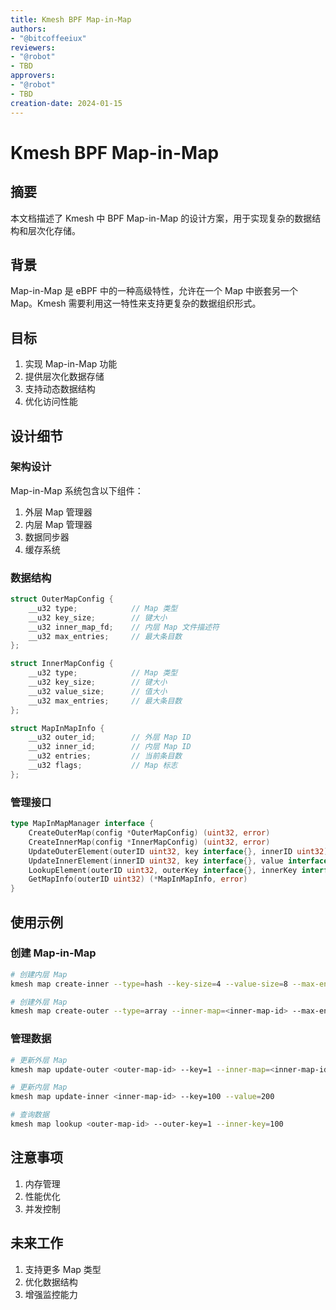 ```yaml
---
title: Kmesh BPF Map-in-Map
authors:
- "@bitcoffeeiux"
reviewers:
- "@robot"
- TBD
approvers:
- "@robot"
- TBD
creation-date: 2024-01-15
---
```


# Kmesh BPF Map-in-Map

## 摘要

本文档描述了 Kmesh 中 BPF Map-in-Map 的设计方案，用于实现复杂的数据结构和层次化存储。

## 背景

Map-in-Map 是 eBPF 中的一种高级特性，允许在一个 Map 中嵌套另一个 Map。Kmesh 需要利用这一特性来支持更复杂的数据组织形式。

## 目标

1. 实现 Map-in-Map 功能
2. 提供层次化数据存储
3. 支持动态数据结构
4. 优化访问性能

## 设计细节

### 架构设计

Map-in-Map 系统包含以下组件：

1. 外层 Map 管理器
2. 内层 Map 管理器
3. 数据同步器
4. 缓存系统

### 数据结构

```c
struct OuterMapConfig {
    __u32 type;            // Map 类型
    __u32 key_size;        // 键大小
    __u32 inner_map_fd;    // 内层 Map 文件描述符
    __u32 max_entries;     // 最大条目数
};

struct InnerMapConfig {
    __u32 type;            // Map 类型
    __u32 key_size;        // 键大小
    __u32 value_size;      // 值大小
    __u32 max_entries;     // 最大条目数
};

struct MapInMapInfo {
    __u32 outer_id;        // 外层 Map ID
    __u32 inner_id;        // 内层 Map ID
    __u32 entries;         // 当前条目数
    __u32 flags;           // Map 标志
};
```

### 管理接口

```go
type MapInMapManager interface {
    CreateOuterMap(config *OuterMapConfig) (uint32, error)
    CreateInnerMap(config *InnerMapConfig) (uint32, error)
    UpdateOuterElement(outerID uint32, key interface{}, innerID uint32) error
    UpdateInnerElement(innerID uint32, key interface{}, value interface{}) error
    LookupElement(outerID uint32, outerKey interface{}, innerKey interface{}) (interface{}, error)
    GetMapInfo(outerID uint32) (*MapInMapInfo, error)
}
```

## 使用示例

### 创建 Map-in-Map

```bash
# 创建内层 Map
kmesh map create-inner --type=hash --key-size=4 --value-size=8 --max-entries=1000

# 创建外层 Map
kmesh map create-outer --type=array --inner-map=<inner-map-id> --max-entries=100
```

### 管理数据

```bash
# 更新外层 Map
kmesh map update-outer <outer-map-id> --key=1 --inner-map=<inner-map-id>

# 更新内层 Map
kmesh map update-inner <inner-map-id> --key=100 --value=200

# 查询数据
kmesh map lookup <outer-map-id> --outer-key=1 --inner-key=100
```

## 注意事项

1. 内存管理
2. 性能优化
3. 并发控制

## 未来工作

1. 支持更多 Map 类型
2. 优化数据结构
3. 增强监控能力 